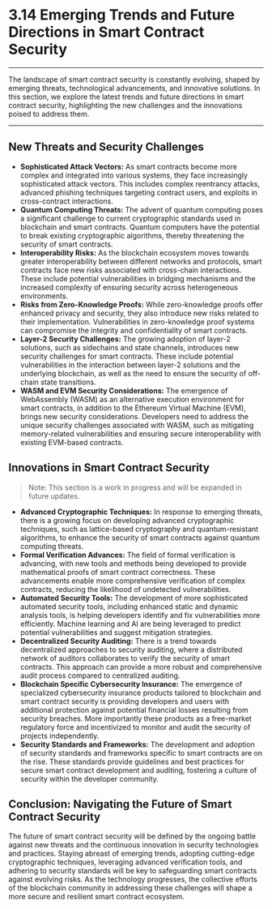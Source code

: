 # 3.14 Emerging Trends and Future Directions in Smart Contract Security

***

The landscape of smart contract security is constantly evolving, shaped by emerging threats, technological advancements, and innovative solutions. In this section, we explore the latest trends and future directions in smart contract security, highlighting the new challenges and the innovations poised to address them.

***

## New Threats and Security Challenges

* **Sophisticated Attack Vectors:** As smart contracts become more complex and integrated into various systems, they face increasingly sophisticated attack vectors. This includes complex reentrancy attacks, advanced phishing techniques targeting contract users, and exploits in cross-contract interactions.
* **Quantum Computing Threats:** The advent of quantum computing poses a significant challenge to current cryptographic standards used in blockchain and smart contracts. Quantum computers have the potential to break existing cryptographic algorithms, thereby threatening the security of smart contracts.
* **Interoperability Risks:** As the blockchain ecosystem moves towards greater interoperability between different networks and protocols, smart contracts face new risks associated with cross-chain interactions. These include potential vulnerabilities in bridging mechanisms and the increased complexity of ensuring security across heterogeneous environments.
* **Risks from Zero-Knowledge Proofs:** While zero-knowledge proofs offer enhanced privacy and security, they also introduce new risks related to their implementation. Vulnerabilities in zero-knowledge proof systems can compromise the integrity and confidentiality of smart contracts.
* **Layer-2 Security Challenges:** The growing adoption of layer-2 solutions, such as sidechains and state channels, introduces new security challenges for smart contracts. These include potential vulnerabilities in the interaction between layer-2 solutions and the underlying blockchain, as well as the need to ensure the security of off-chain state transitions.
* **WASM and EVM Security Considerations:** The emergence of WebAssembly (WASM) as an alternative execution environment for smart contracts, in addition to the Ethereum Virtual Machine (EVM), brings new security considerations. Developers need to address the unique security challenges associated with WASM, such as mitigating memory-related vulnerabilities and ensuring secure interoperability with existing EVM-based contracts.

## Innovations in Smart Contract Security

> Note: This section is a work in progress and will be expanded in future updates.

* **Advanced Cryptographic Techniques:** In response to emerging threats, there is a growing focus on developing advanced cryptographic techniques, such as lattice-based cryptography and quantum-resistant algorithms, to enhance the security of smart contracts against quantum computing threats.
* **Formal Verification Advances:** The field of formal verification is advancing, with new tools and methods being developed to provide mathematical proofs of smart contract correctness. These advancements enable more comprehensive verification of complex contracts, reducing the likelihood of undetected vulnerabilities.
* **Automated Security Tools:** The development of more sophisticated automated security tools, including enhanced static and dynamic analysis tools, is helping developers identify and fix vulnerabilities more efficiently. Machine learning and AI are being leveraged to predict potential vulnerabilities and suggest mitigation strategies.
* **Decentralized Security Auditing:** There is a trend towards decentralized approaches to security auditing, where a distributed network of auditors collaborates to verify the security of smart contracts. This approach can provide a more robust and comprehensive audit process compared to centralized auditing.
* **Blockchain Specific Cybersecurity Insurance:** The emergence of specialized cybersecurity insurance products tailored to blockchain and smart contract security is providing developers and users with additional protection against potential financial losses resulting from security breaches. More importantly these products as a free-market regulatory force and incentivized to monitor and audit the security of projects independently.
* **Security Standards and Frameworks:** The development and adoption of security standards and frameworks specific to smart contracts are on the rise. These standards provide guidelines and best practices for secure smart contract development and auditing, fostering a culture of security within the developer community.

## Conclusion: Navigating the Future of Smart Contract Security

The future of smart contract security will be defined by the ongoing battle against new threats and the continuous innovation in security technologies and practices. Staying abreast of emerging trends, adopting cutting-edge cryptographic techniques, leveraging advanced verification tools, and adhering to security standards will be key to safeguarding smart contracts against evolving risks. As the technology progresses, the collective efforts of the blockchain community in addressing these challenges will shape a more secure and resilient smart contract ecosystem.